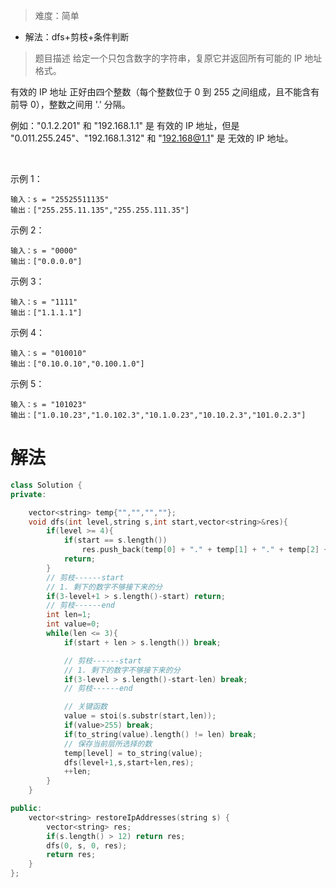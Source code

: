 > 难度：简单
- 解法：dfs+剪枝+条件判断

> 题目描述
给定一个只包含数字的字符串，复原它并返回所有可能的 IP 地址格式。

有效的 IP 地址 正好由四个整数（每个整数位于 0 到 255 之间组成，且不能含有前导 0），整数之间用 '.' 分隔。

例如："0.1.2.201" 和 "192.168.1.1" 是 有效的 IP 地址，但是 "0.011.255.245"、"192.168.1.312" 和 "192.168@1.1" 是 无效的 IP 地址。

 

示例 1：
```
输入：s = "25525511135"
输出：["255.255.11.135","255.255.111.35"]
```
示例 2：
```
输入：s = "0000"
输出：["0.0.0.0"]
```
示例 3：
```
输入：s = "1111"
输出：["1.1.1.1"]
```
示例 4：
```
输入：s = "010010"
输出：["0.10.0.10","0.100.1.0"]
```
示例 5：
```
输入：s = "101023"
输出：["1.0.10.23","1.0.102.3","10.1.0.23","10.10.2.3","101.0.2.3"]
```


# 解法

```cpp
class Solution {
private:

    vector<string> temp{"","","",""};
    void dfs(int level,string s,int start,vector<string>&res){
        if(level >= 4){
            if(start == s.length())
                res.push_back(temp[0] + "." + temp[1] + "." + temp[2] + "." + temp[3]);
            return;
        }
        // 剪枝------start
        // 1. 剩下的数字不够接下来的分
        if(3-level+1 > s.length()-start) return;
        // 剪枝------end
        int len=1;
        int value=0;
        while(len <= 3){
            if(start + len > s.length()) break;

            // 剪枝------start
            // 1. 剩下的数字不够接下来的分
            if(3-level > s.length()-start-len) break;
            // 剪枝------end

            // 关键函数
            value = stoi(s.substr(start,len));
            if(value>255) break;
            if(to_string(value).length() != len) break;
            // 保存当前层所选择的数
            temp[level] = to_string(value);
            dfs(level+1,s,start+len,res);
            ++len;
        }
    }

public:
    vector<string> restoreIpAddresses(string s) {
        vector<string> res;
        if(s.length() > 12) return res;
        dfs(0, s, 0, res);
        return res;
    }
};
```